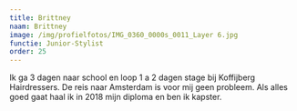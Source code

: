 ```yaml
---
title: Brittney
naam: Brittney
image: /img/profielfotos/IMG_0360_0000s_0011_Layer 6.jpg
functie: Junior-Stylist
order: 25
---
```


Ik ga 3 dagen naar school en loop 1 a 2 dagen stage bij Koffijberg Hairdressers. De reis naar Amsterdam is voor mij geen probleem. Als alles goed gaat haal ik in 2018 mijn diploma en ben ik kapster.&nbsp;